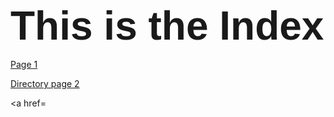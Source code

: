 <html>
<heading>
<h1><span style='font-size:48.0pt;line-height:107%;font-family:"Arial",sans-serif'>This is the Index</span></h1>
</heading>
<body>
<a><a href=https://github.com/ESaparito/esaparito/blob/master/pageone.md>Page 1</a>

<a><a href=https://github.com/ESaparito/esaparito/blob/master/directory/page2.md>Directory page 2</a>

<a><a href=
</body
</html>
